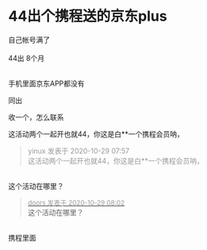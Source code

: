 # 44出个携程送的京东plus


自己帐号满了<br />
<br />
44出 8个月<br />
<br />


手机里面京东APP都没有<img id="aimg_VnR3r" onclick="zoom(this, this.src, 0, 0, 0)" class="zoom" src="https://cdn.jsdelivr.net/gh/hishis/forum-master/public/images/patch.gif" onmouseover="img_onmouseoverfunc(this)" onload="thumbImg(this)" border="0" alt="" />

同出

收一个，怎么联系

这活动两个一起开也就44，你这是白**一个携程会员呐，<img src="static/image/smiley/yct/010.gif" smilieid="41" border="0" alt="" />

<div class="quote"><blockquote><font color="#999999">yinux 发表于 2020-10-29 07:57</font><br />
<font color="#999999">这活动两个一起开也就44，你这是白**一个携程会员呐，</font></blockquote></div><br />
这个活动在哪里？

<div class="quote"><blockquote><font size="2"><a href="https://www.hostloc.com/forum.php?mod=redirect&amp;goto=findpost&amp;pid=9367347&amp;ptid=759601" target="_blank"><font color="#999999">doors 发表于 2020-10-29 08:02</font></a></font><br />
这个活动在哪里？</blockquote></div><br />
携程里面
